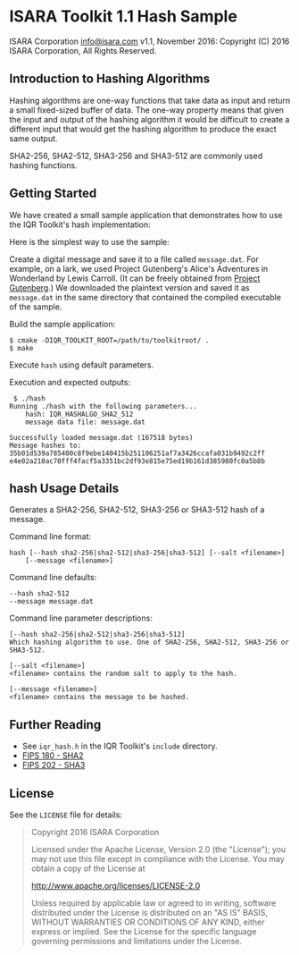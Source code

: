 # ISARA Toolkit 1.1 Hash Sample
ISARA Corporation <info@isara.com>
v1.1, November 2016: Copyright (C) 2016 ISARA Corporation, All Rights Reserved.

## Introduction to Hashing Algorithms

Hashing algorithms are one-way functions that take data as input and return
a small fixed-sized buffer of data.  The one-way property means that given the
input and output of the hashing algorithm it would be difficult to create a
different input that would get the hashing algorithm to produce the exact same
output.

SHA2-256, SHA2-512, SHA3-256 and SHA3-512 are commonly used hashing functions.

## Getting Started

We have created a small sample application that demonstrates how to use the IQR
Toolkit's hash implementation:

Here is the simplest way to use the sample:

Create a digital message and save it to a file called `message.dat`. For
example, on a lark, we used Project Gutenberg's Alice's Adventures in
Wonderland by Lewis Carroll. (It can be freely obtained from
[Project Gutenberg](http://www.gutenberg.org/ebooks/11.txt.utf-8).)
We downloaded the plaintext version and saved it as `message.dat` in the same
directory that contained the compiled executable of the sample.

Build the sample application:

```
$ cmake -DIQR_TOOLKIT_ROOT=/path/to/toolkitroot/ .
$ make
```

Execute `hash` using default parameters.

Execution and expected outputs:

```
 $ ./hash
Running ./hash with the following parameters...
    hash: IQR_HASHALGO_SHA2_512
    message data file: message.dat

Successfully loaded message.dat (167518 bytes)
Message hashes to:
35b01d539a785400c8f9ebe140415b251106251af7a3426ccafa031b9492c2ff
e4e02a210ac70fff4facf5a3351bc2df93e815e75ed19b161d385980fc0a5b8b
```

## hash Usage Details

Generates a SHA2-256, SHA2-512, SHA3-256 or SHA3-512 hash of a message.

Command line format:

```
hash [--hash sha2-256|sha2-512|sha3-256|sha3-512] [--salt <filename>]
    [--message <filename>]
```

Command line defaults:

```
--hash sha2-512
--message message.dat
```

Command line parameter descriptions:

```
[--hash sha2-256|sha2-512|sha3-256|sha3-512]
Which hashing algorithm to use. One of SHA2-256, SHA2-512, SHA3-256 or
SHA3-512.

[--salt <filename>]
<filename> contains the random salt to apply to the hash.

[--message <filename>]
<filename> contains the message to be hashed.
```

## Further Reading

* See `iqr_hash.h` in the IQR Toolkit's `include` directory.
* [FIPS 180 - SHA2](http://nvlpubs.nist.gov/nistpubs/FIPS/NIST.FIPS.180-4.pdf)
* [FIPS 202 - SHA3](http://nvlpubs.nist.gov/nistpubs/FIPS/NIST.FIPS.202.pdf)

## License

See the `LICENSE` file for details:

> Copyright 2016 ISARA Corporation
> 
> Licensed under the Apache License, Version 2.0 (the "License");
> you may not use this file except in compliance with the License.
> You may obtain a copy of the License at
> 
> http://www.apache.org/licenses/LICENSE-2.0
> 
> Unless required by applicable law or agreed to in writing, software
> distributed under the License is distributed on an "AS IS" BASIS,
> WITHOUT WARRANTIES OR CONDITIONS OF ANY KIND, either express or implied.
> See the License for the specific language governing permissions and
> limitations under the License.
